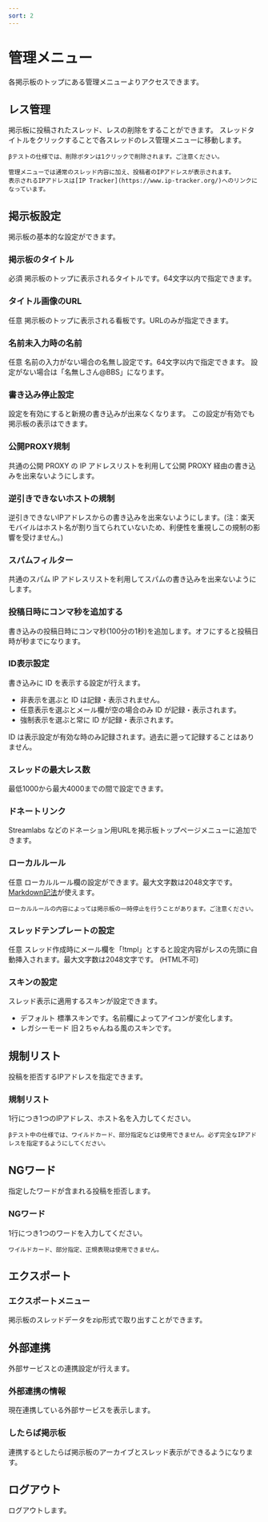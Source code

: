 ```yaml
---
sort: 2
---
```


# 管理メニュー

各掲示板のトップにある管理メニューよりアクセスできます。

## レス管理

掲示板に投稿されたスレッド、レスの削除をすることができます。
スレッドタイトルをクリックすることで各スレッドのレス管理メニューに移動します。

```warning
βテストの仕様では、削除ボタンは1クリックで削除されます。ご注意ください。
```

```tip
管理メニューでは通常のスレッド内容に加え、投稿者のIPアドレスが表示されます。
表示されるIPアドレスは[IP Tracker](https://www.ip-tracker.org/)へのリンクになっています。
```

## 掲示板設定

掲示板の基本的な設定ができます。

### 掲示板のタイトル

必須 掲示板のトップに表示されるタイトルです。64文字以内で指定できます。

### タイトル画像のURL

任意 掲示板のトップに表示される看板です。URLのみが指定できます。

### 名前未入力時の名前

任意 名前の入力がない場合の名無し設定です。64文字以内で指定できます。
設定がない場合は「名無しさん@BBS」になります。

### 書き込み停止設定

設定を有効にすると新規の書き込みが出来なくなります。
この設定が有効でも掲示板の表示はできます。

### 公開PROXY規制

共通の公開 PROXY の IP アドレスリストを利用して公開 PROXY 経由の書き込みを出来ないようにします。

### 逆引きできないホストの規制

逆引きできないIPアドレスからの書き込みを出来ないようにします。(注：楽天モバイルはホスト名が割り当てられていないため、利便性を重視しこの規制の影響を受けません。)

### スパムフィルター

共通のスパム IP アドレスリストを利用してスパムの書き込みを出来ないようにします。

### 投稿日時にコンマ秒を追加する

書き込みの投稿日時にコンマ秒(100分の1秒)を追加します。オフにすると投稿日時が秒までになります。

### ID表示設定

書き込みに ID を表示する設定が行えます。
 - 非表示を選ぶと ID は記録・表示されません。
 - 任意表示を選ぶとメール欄が空の場合のみ ID が記録・表示されます。
 - 強制表示を選ぶと常に ID が記録・表示されます。

ID は表示設定が有効な時のみ記録されます。過去に遡って記録することはありません。

### スレッドの最大レス数

最低1000から最大4000までの間で設定できます。

### ドネートリンク

Streamlabs などのドネーション用URLを掲示板トップページメニューに追加できます。

### ローカルルール

任意 ローカルルール欄の設定ができます。最大文字数は2048文字です。
[Markdown記法](https://qiita.com/Qiita/items/c686397e4a0f4f11683d)が使えます。

```warning
ローカルルールの内容によっては掲示板の一時停止を行うことがあります。ご注意ください。
```

### スレッドテンプレートの設定

任意 スレッド作成時にメール欄を「!tmpl」とすると設定内容がレスの先頭に自動挿入されます。最大文字数は2048文字です。 (HTML不可)

### スキンの設定

 スレッド表示に適用するスキンが設定できます。

 - デフォルト 標準スキンです。名前欄によってアイコンが変化します。
 - レガシーモード 旧２ちゃんねる風のスキンです。

## 規制リスト

投稿を拒否するIPアドレスを指定できます。

### 規制リスト

1行につき1つのIPアドレス、ホスト名を入力してください。

```warning
βテスト中の仕様では、ワイルドカード、部分指定などは使用できません。必ず完全なIPアドレスを指定するようにしてください。
```

## NGワード

指定したワードが含まれる投稿を拒否します。

### NGワード

1行につき1つのワードを入力してください。

```warning
ワイルドカード、部分指定、正規表現は使用できません。
```

## エクスポート

### エクスポートメニュー

掲示板のスレッドデータをzip形式で取り出すことができます。

## 外部連携

外部サービスとの連携設定が行えます。

### 外部連携の情報

現在連携している外部サービスを表示します。

### したらば掲示板

連携するとしたらば掲示板のアーカイブとスレッド表示ができるようになります。

## ログアウト

ログアウトします。
